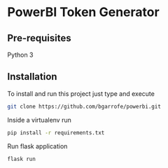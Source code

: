 # PowerBI Token Generator

## Pre-requisites
Python 3

## Installation
To install and run this project just type and execute
```bash
git clone https://github.com/bgarrofe/powerbi.git
```
Inside a virtualenv run
```bash
pip install -r requirements.txt
```
Run flask application
```bash
flask run
```

